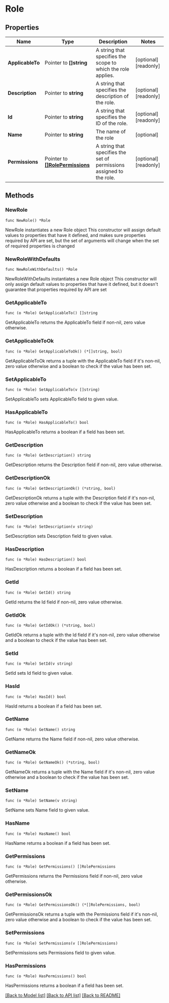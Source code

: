 # Role

## Properties

Name | Type | Description | Notes
------------ | ------------- | ------------- | -------------
**ApplicableTo** | Pointer to **[]string** | A string that specifies the scope to which the role applies. | [optional] [readonly] 
**Description** | Pointer to **string** | A string that specifies the description of the role. | [optional] [readonly] 
**Id** | Pointer to **string** | A string that specifies the ID of the role. | [optional] [readonly] 
**Name** | Pointer to **string** | The name of the role | [optional] 
**Permissions** | Pointer to [**[]RolePermissions**](RolePermissions.md) | A string that specifies the set of permissions assigned to the role. | [optional] [readonly] 

## Methods

### NewRole

`func NewRole() *Role`

NewRole instantiates a new Role object
This constructor will assign default values to properties that have it defined,
and makes sure properties required by API are set, but the set of arguments
will change when the set of required properties is changed

### NewRoleWithDefaults

`func NewRoleWithDefaults() *Role`

NewRoleWithDefaults instantiates a new Role object
This constructor will only assign default values to properties that have it defined,
but it doesn't guarantee that properties required by API are set

### GetApplicableTo

`func (o *Role) GetApplicableTo() []string`

GetApplicableTo returns the ApplicableTo field if non-nil, zero value otherwise.

### GetApplicableToOk

`func (o *Role) GetApplicableToOk() (*[]string, bool)`

GetApplicableToOk returns a tuple with the ApplicableTo field if it's non-nil, zero value otherwise
and a boolean to check if the value has been set.

### SetApplicableTo

`func (o *Role) SetApplicableTo(v []string)`

SetApplicableTo sets ApplicableTo field to given value.

### HasApplicableTo

`func (o *Role) HasApplicableTo() bool`

HasApplicableTo returns a boolean if a field has been set.

### GetDescription

`func (o *Role) GetDescription() string`

GetDescription returns the Description field if non-nil, zero value otherwise.

### GetDescriptionOk

`func (o *Role) GetDescriptionOk() (*string, bool)`

GetDescriptionOk returns a tuple with the Description field if it's non-nil, zero value otherwise
and a boolean to check if the value has been set.

### SetDescription

`func (o *Role) SetDescription(v string)`

SetDescription sets Description field to given value.

### HasDescription

`func (o *Role) HasDescription() bool`

HasDescription returns a boolean if a field has been set.

### GetId

`func (o *Role) GetId() string`

GetId returns the Id field if non-nil, zero value otherwise.

### GetIdOk

`func (o *Role) GetIdOk() (*string, bool)`

GetIdOk returns a tuple with the Id field if it's non-nil, zero value otherwise
and a boolean to check if the value has been set.

### SetId

`func (o *Role) SetId(v string)`

SetId sets Id field to given value.

### HasId

`func (o *Role) HasId() bool`

HasId returns a boolean if a field has been set.

### GetName

`func (o *Role) GetName() string`

GetName returns the Name field if non-nil, zero value otherwise.

### GetNameOk

`func (o *Role) GetNameOk() (*string, bool)`

GetNameOk returns a tuple with the Name field if it's non-nil, zero value otherwise
and a boolean to check if the value has been set.

### SetName

`func (o *Role) SetName(v string)`

SetName sets Name field to given value.

### HasName

`func (o *Role) HasName() bool`

HasName returns a boolean if a field has been set.

### GetPermissions

`func (o *Role) GetPermissions() []RolePermissions`

GetPermissions returns the Permissions field if non-nil, zero value otherwise.

### GetPermissionsOk

`func (o *Role) GetPermissionsOk() (*[]RolePermissions, bool)`

GetPermissionsOk returns a tuple with the Permissions field if it's non-nil, zero value otherwise
and a boolean to check if the value has been set.

### SetPermissions

`func (o *Role) SetPermissions(v []RolePermissions)`

SetPermissions sets Permissions field to given value.

### HasPermissions

`func (o *Role) HasPermissions() bool`

HasPermissions returns a boolean if a field has been set.


[[Back to Model list]](../README.md#documentation-for-models) [[Back to API list]](../README.md#documentation-for-api-endpoints) [[Back to README]](../README.md)


